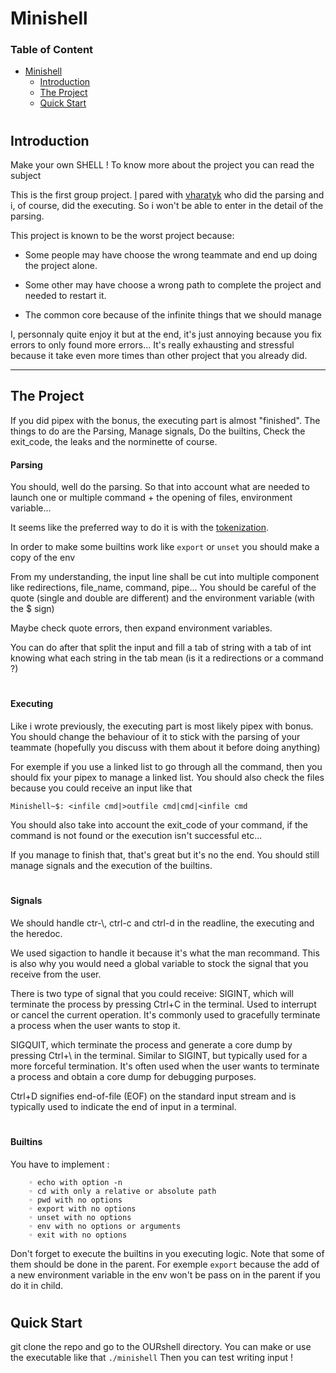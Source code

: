 # Minishell

### Table of Content
- [Minishell](#minishell)
	- [Introduction](#introduction)
    - [The Project](#the-project)
    - [Quick Start](#quick-start)

#

## Introduction
Make your own SHELL !
To know more about the project you can read the subject


This is the first group project.
[I](https://github.com/KoganeShiro) pared with [vharatyk](https://github.com/viktorhm) who did the parsing and i, of course, did the executing.
So i won't be able to enter in the detail of the parsing.

This project is known to be the worst project because:

- Some people may have choose the wrong teammate and end up doing the project alone.

- Some other may have choose a wrong path to complete the project and needed to restart it.

- The common core because of the infinite things that we should manage

I, personnaly quite enjoy it but at the end, it's just annoying because you fix errors to only found more errors...
It's really exhausting and stressful because it take even more times than other project that you already did.

---

## The Project
If you did pipex with the bonus, the executing part is almost "finished".
The things to do are the Parsing, Manage signals, Do the builtins, Check the exit_code, the leaks and the norminette of course.

#### Parsing
You should, well do the parsing. So that into account what are needed to launch one or multiple command + the opening of files, environment variable...

It seems like the preferred way to do it is with the [tokenization](https://stackoverflow.com/questions/380455/looking-for-a-clear-definition-of-what-a-tokenizer-parser-and-lexers-are).

In order to make some builtins work like `export` or `unset` you should make a copy of the env

From my understanding, the input line shall be cut into multiple component like redirections, file_name, command, pipe...
You should be careful of the quote (single and double are different) and the environment variable (with the $ sign)

Maybe check quote errors, then expand environment variables.

You can do after that split the input and fill a tab of string with a tab of int knowing what each string in the tab mean (is it a redirections or a command ?)

#

#### Executing
Like i wrote previously, the executing part is most likely pipex with bonus. You should change the behaviour of it to stick with the parsing of your teammate (hopefully you discuss with them about it before doing anything)

For exemple if you use a linked list to go through all the command, then you should fix your pipex to manage a linked list. You should also check the files because you could receive an input like that

	Minishell~$: <infile cmd|>outfile cmd|cmd|<infile cmd

You should also take into account the exit_code of your command, if the command is not found or the execution isn't successful etc...

If you manage to finish that, that's great but it's no the end.
You should still manage signals and the execution of the builtins.

#

#### Signals
We should handle ctr-\\, ctrl-c and ctrl-d in the readline, the executing and the heredoc.

We used sigaction to handle it because it's what the man recommand.
This is also why you would need a global variable to stock the signal that you receive from the user.

There is two type of signal that you could receive:
SIGINT, which will terminate the process by pressing Ctrl+C in the terminal. Used to interrupt or cancel the current operation. It's commonly used to gracefully terminate a process when the user wants to stop it.

SIGQUIT, which terminate the process and generate a core dump by pressing Ctrl+\ in the terminal. Similar to SIGINT, but typically used for a more forceful termination. It's often used when the user wants to terminate a process and obtain a core dump for debugging purposes.

Ctrl+D signifies end-of-file (EOF) on the standard input stream and is typically used to indicate the end of input in a terminal.

#

#### Builtins
You have to implement :
```
	◦ echo with option -n
	◦ cd with only a relative or absolute path
	◦ pwd with no options
	◦ export with no options
	◦ unset with no options
	◦ env with no options or arguments
	◦ exit with no options
```
Don't forget to execute the builtins in you executing logic. Note that some of them should be done in the parent.
For exemple `export` because the add of a new environment variable in the env won't be pass on in the parent if you do it in child.

#

## Quick Start

git clone the repo and go to the OURshell directory. You can make or use the executable like that `./minishell`
Then you can test writing input !
